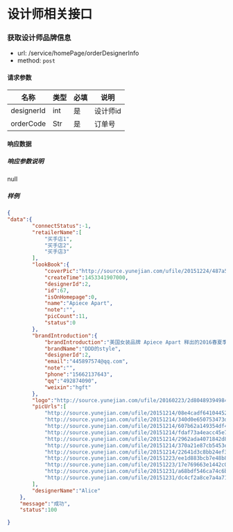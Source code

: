 设计师相关接口
=======

### 获取设计师品牌信息

- url: /service/homePage/orderDesignerInfo
- method: `post`

#### 请求参数

| 名称       	| 类型 	| 必填 	| 说明     	|
|------------	|------	|------	|----------	|
| designerId 	| int  	| 是   	| 设计师id 	|
| orderCode 	| Str  	| 是   	| 订单号 	|
#### 响应数据

##### 响应参数说明
null

##### 样例

```json
{
"data":{
		"connectStatus":-1,
		"retailerName":[
			"买手店1",
			"买手店2",
			"买手店3"
		],
		"lookBook":{
			"coverPic":"http://source.yunejian.com/ufile/20151224/487a5c9075ce4ab3ad838f7bd7e5c9e6",
			"createTime":1453341907000,
			"designerId":2,
			"id":67,
			"isOnHomepage":0,
			"name":"Apiece Apart",
			"note":"",
			"picCount":11,
			"status":0
		},
		"brandIntroduction":{
			"brandIntroduction":"美国女装品牌 Apiece Apart 释出的2016春夏季款式清新宜人，“我就是那片蓝”。设计师 Starr Hout 和 Laura Cramer 在这一季回归纯色干净，一字肩的松紧设计上衣，宽松的斗篷款拼色装，宽松摇曳的阔腿裤都让人感受无比清凉和快意。",
			"brandName":"DDD的style",
			"designerId":2,
			"email":"445897574@qq.com",
			"note":"",
			"phone":"15662137643",
			"qq":"492874090",
			"weixin":"hgft"
		},
		"logo":"http://source.yunejian.com/ufile/20160223/2d80489394984de58213593bb40e5237",
		"picUrls":[
			"http://source.yunejian.com/ufile/20151214/08e4cadf64104452b74df6ac414c0585",
			"http://source.yunejian.com/ufile/20151214/340d0e650753473d8ad627176b9464c4",
			"http://source.yunejian.com/ufile/20151214/607b62a149354df4ab3b07e0ff0363b2",
			"http://source.yunejian.com/ufile/20151214/fdaf73a4eacc45e7bf3dcbd248f00052",
			"http://source.yunejian.com/ufile/20151214/2962ada4071842d8b9dea7ec50b34d01",
			"http://source.yunejian.com/ufile/20151214/370a21e87cb5453e9794affbf585b1bb",
			"http://source.yunejian.com/ufile/20151214/22641d3c8bb24ef3904af99f6ef69cd7",
			"http://source.yunejian.com/ufile/20151223/ee1d883bcb7e48b89c9dd810aa9b5a66",
			"http://source.yunejian.com/ufile/20151223/17e769663e1442c0b7bc23ceb01eb46c",
			"http://source.yunejian.com/ufile/20151231/a68bdf546ca74c6bbff1da91fa22b0c3",
			"http://source.yunejian.com/ufile/20151231/dc4cf2a8ce7a4a718dbbaa476f69495b"
		],
		"designerName":"Alice"
	},
	"message":"成功",
	"status":100

}
```